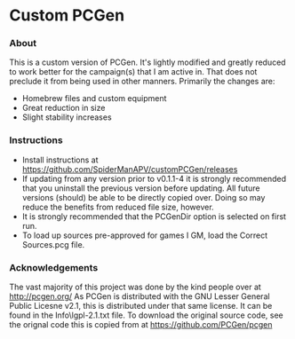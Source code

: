 # Custom PCGen
### About
This is a custom version of PCGen.  It's lightly modified and greatly reduced to work better for the campaign(s) that I am active in.  That does not preclude it from being used in other manners.
Primarily the changes are:
 * Homebrew files and custom equipment
 * Great reduction in size
 * Slight stability increases

### Instructions
* Install instructions at https://github.com/SpiderManAPV/customPCGen/releases
* If updating from any version prior to v0.1.1-4 it is strongly recommended that you uninstall the previous version before updating.  All future versions (should) be able to be directly copied over.  Doing so may reduce the benefits from reduced file size, however.
* It is strongly recommended that the PCGenDir option is selected on first run.
* To load up sources pre-approved for games I GM, load the Correct Sources.pcg file.

### Acknowledgements
The vast majority of this project was done by the kind people over at http://pcgen.org/
As PCGen is distributed with the GNU Lesser General Public Licesne  v2.1, this is distributed under that same license. It can be found in the Info\lgpl-2.1.txt file.
To download the original source code, see the orignal code this is copied from at https://github.com/PCGen/pcgen
